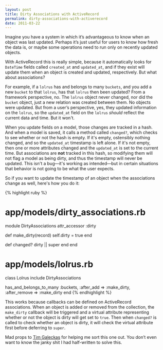 ```yaml
---
layout: post
title: Dirty Associations with ActiveRecord
permalink: dirty-associations-with-activerecord
date: 2011-03-22
---
```


Imagine you have a system in which it’s advantageous to know when an object was last updated. Perhaps it’s just useful for users to know how fresh the data is, or maybe some operations need to run only on recently updated objects.

With ActiveRecord this is really simple, because it automatically looks for `DateTime` fields called `created_at` and `updated_at`, and if they exist will update them when an object is created and updated, respectively. But what about associations?

For example, if a `lolrus` has and belongs to many `buckets`, and you add a new `bucket` to that `lolrus`, has that `lolrus` then been updated? From a framework perspective, no. The `lolrus` object never changed, nor did the `bucket` object, just a new relation was created between them. No objects were updated. But from a user’s perspective, yes, they updated information on the `lolrus`, so the `updated_at` field on the `lolrus` _should_ reflect the current data and time. But it won't.

When you update fields on a model, those changes are tracked in a hash. And when a model is saved, it calls a method called `changed?`, which checks to see whether or not the hash is empty. If it's empty, ostensibly nothing changed, and so the `updated_at` timestamp is left alone. If it's not empty, then one or more attributes changed and the `updated_at` is set to the current time. But associations are **not** tracked in this hash, so modifying them will not flag a model as being dirty, and thus the timestamp will never be updated. This isn't a bug—it's working as intended—but in certain situations that behavior is not going to be what the user expects.

So if you want to update the timestamp of an object when the associations change as well, here's how you do it:

{% highlight ruby %}
# app/models/dirty_associations.rb
module DirtyAssociations
  attr_accessor :dirty

  def make_dirty(record)
    self.dirty = true
  end

  def changed?
    dirty || super
  end
end

# app/models/lolrus.rb
class Lolrus
  include DirtyAssociations

  has_and_belongs_to_many :buckets,
                          :after_add    => :make_dirty,
                          :after_remove => :make_dirty
end
{% endhighlight %}

This works because callbacks can be defined on ActiveRecord associations. When an object is added or removed from the collection, the `make_dirty` callback will be triggered and a virtual attribute representing whether or not the object is dirty will get set to `true`. Then when `changed?` is called to check whether an object is dirty, it will check the virtual attribute first before deferring to `super`.

Mad props to [Tim Galeckas](http://twitter.com/timgaleckas) for helping me sort this one out. You don’t even want to know the janky shit I had half-written to solve this.
